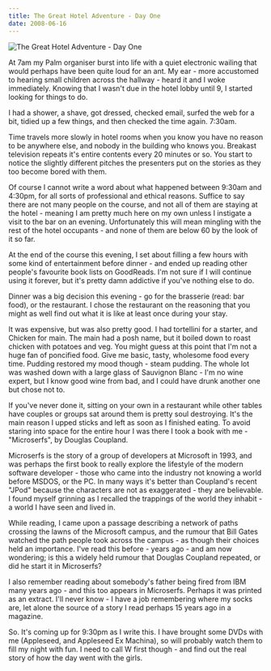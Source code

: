```yaml
---
title: The Great Hotel Adventure - Day One
date: 2008-06-16
---
```


![The Great Hotel Adventure - Day One](https://source.unsplash.com/LuQ2ex5HY3c/1600x900)

At 7am my Palm organiser burst into life with a quiet electronic wailing that would perhaps have been quite loud for an ant. My ear - more accustomed to hearing small children across the hallway - heard it and I woke immediately. Knowing that I wasn't due in the hotel lobby until 9, I started looking for things to do.

I had a shower, a shave, got dressed, checked email, surfed the web for a bit, tidied up a few things, and then checked the time again. 7:30am.

Time travels more slowly in hotel rooms when you know you have no reason to be anywhere else, and nobody in the building who knows you. Breakast television repeats it's entire contents every 20 minutes or so. You start to notice the slightly different pitches the presenters put on the stories as they too become bored with them.

Of course I cannot write a word about what happened between 9:30am and 4:30pm, for all sorts of professional and ethical reasons. Suffice to say there are not many people on the course, and not all of them are staying at the hotel - meaning I am pretty much here on my own unless I instigate a visit to the bar on an evening. Unfortunately this will mean mingling with the rest of the hotel occupants - and none of them are below 60 by the look of it so far.

At the end of the course this evening, I set about filling a few hours with some kind of entertainment before dinner - and ended up reading other people's favourite book lists on GoodReads. I'm not sure if I will continue using it forever, but it's pretty damn addictive if you've nothing else to do.

Dinner was a big decision this evening - go for the brasserie (read: bar food), or the restaurant. I chose the restaurant on the reasoning that you might as well find out what it is like at least once during your stay.

It was expensive, but was also pretty good. I had tortellini for a starter, and Chicken for main. The main had a posh name, but it boiled down to roast chicken with potatoes and veg. You might guess at this point that I'm not a huge fan of poncified food. Give me basic, tasty, wholesome food every time. Pudding restored my mood though - steam pudding. The whole lot was washed down with a large glass of Sauvignon Blanc - I'm no wine expert, but I know good wine from bad, and I could have drunk another one but chose not to.

If you've never done it, sitting on your own in a restaurant while other tables have couples or groups sat around them is pretty soul destroying. It's the main reason I upped sticks and left as soon as I finished eating. To avoid staring into space for the entire hour I was there I took a book with me - "Microserfs", by Douglas Coupland.

Microserfs is the story of a group of developers at Microsoft in 1993, and was perhaps the first book to really explore the lifestyle of the modern software developer - those who came into the industry not knowing a world before MSDOS, or the PC. In many ways it's better than Coupland's recent "JPod" because the characters are not as exaggerated - they are believable. I found myself grinning as I recalled the trappings of the world they inhabit - a world I have seen and lived in.

While reading, I came upon a passage describing a network of paths crossing the lawns of the Microsoft campus, and the rumour that Bill Gates watched the path people took across the campus - as though their choices held an importance. I've read this before - years ago - and am now wondering; is this a widely held rumour that Douglas Coupland repeated, or did he start it in Microserfs?

I also remember reading about somebody's father being fired from IBM many years ago - and this too appears in Microserfs. Perhaps it was printed as an extract. I'll never know - I have a job remembering where my socks are, let alone the source of a story I read perhaps 15 years ago in a magazine.

So. It's coming up for 9:30pm as I write this. I have brought some DVDs with me (Appleseed, and Appleseed Ex Machina), so will probably watch them to fill my night with fun. I need to call W first though - and find out the real story of how the day went with the girls.